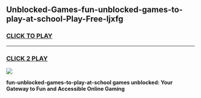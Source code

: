 
## Unblocked-Games-fun-unblocked-games-to-play-at-school-Play-Free-ljxfg
<h3>
<a href="https://premium76.site?title=fun-unblocked-games-to-play-at-school&ref=20A">CLICK TO PLAY</a></h3>
<hr>

<h3>
<a href="https://premium76.site?title=fun-unblocked-games-to-play-at-school&ref=20A">CLICK 2 PLAY</a>
  
</h3>

<a href="https://premium76.site?title=fun-unblocked-games-to-play-at-school&ref=20A"><img src="https://clearcache.store/games.png"></a>


**fun-unblocked-games-to-play-at-school games unblocked: Your Gateway to Fun and Accessible Online Gaming**
